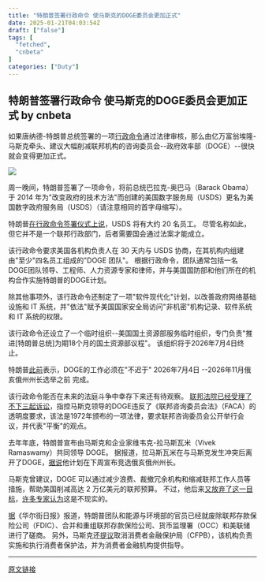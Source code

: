 ```yaml
---
title: "特朗普签署行政命令 使马斯克的DOGE委员会更加正式"
date: 2025-01-21T04:03:54Z
draft: ["false"]
tags: [
  "fetched",
  "cnbeta"
]
categories: ["Duty"]
---
```

特朗普签署行政命令 使马斯克的DOGE委员会更加正式 by cnbeta
------
<div style="margin-top:10px" class="content" id="artibody"><p>如果唐纳德-特朗普总统签署的一项<a rel="nofollow" href="https://www.whitehouse.gov/presidential-actions/2025/01/establishing-and-implementing-the-presidents-department-of-government-efficiency/">行政命令</a>通过法律审核，那么由亿万富翁埃隆-马斯克牵头、建议大幅削减联邦机构的咨询委员会--政府效率部（DOGE）--很快就会变得更加正式。</p><div class="article-global"></div><p><a href="https://static.cnbetacdn.com/article/2025/0121/8ff4cc3be91a304.webp" target="_blank"><img src="https://static.cnbetacdn.com/article/2025/0121/8ff4cc3be91a304.webp"></a></p><p>周一晚间，特朗普签署了一项命令，将前总统巴拉克-奥巴马（Barack Obama）于 2014 年为"改变政府的技术方法"而创建的美国数字服务局（USDS）更名为美国数字政府服务局（USDS）（请注意相同的首字母缩写）。</p><p>特朗普<a rel="nofollow" href="https://www.bloomberg.com/news/live-blog/2025-01-20/donald-trump-s-inauguration?cursorId=678EF19FB21C0000" uid="86" original="true" translated="true" link="https://www.bloomberg.com/news/live-blog/2025-01-20/donald-trump-s-inauguration?cursorId=678EF19FB21C0000">在行政命令签署仪式上说</a>，USDS 将有大约 20 名员工。 尽管名称如此，但它并不是一个联邦行政部门，后者需要国会通过法案才能成立。</p><p>该行政命令要求美国各机构负责人在 30 天内与 USDS 协商，在其机构内组建由"至少"四名员工组成的"DOGE 团队"。 根据行政命令，团队通常包括一名DOGE团队领导、工程师、人力资源专家和律师，并与美国国防部和他们所在的机构合作实施特朗普的DOGE计划。</p><p>除其他事项外，该行政命令还制定了一项"软件现代化"计划，以改善政府网络基础设施和 IT 系统，并"依法"赋予美国国家安全局访问"非机密"机构记录、软件系统和 IT 系统的权限。</p><p>该行政命令还设立了一个临时组织--美国国土资源部服务临时组织，专门负责"推进[特朗普总统]为期18个月的国土资源部议程"。 该组织将于2026年7月4日终止。</p><p>特朗普<a rel="nofollow" href="https://www.washingtonpost.com/politics/2025/01/17/vivek-ramaswamy-ohio-governor-run/" uid="91" original="true" translated="true" link="https://www.washingtonpost.com/politics/2025/01/17/vivek-ramaswamy-ohio-governor-run/">此前</a>表示，DOGE的工作必须在"不迟于" 2026年7月4日 --2026年11月俄亥俄州州长选举之前 完成。</p><p>该行政命令能否在未来的法庭斗争中幸存下来还有待观察。 <a rel="nofollow" href="https://www.businessinsider.com/elon-musk-doge-lawsuits-faca-trump-inauguration-2025-1" uid="93" original="true" translated="true" link="https://www.businessinsider.com/elon-musk-doge-lawsuits-faca-trump-inauguration-2025-1">联邦法院已经受理了不下三起诉讼</a>，指控马斯克领导的DOGE违反了《联邦咨询委员会法》（FACA）的透明度要求，该法是1972年颁布的一项法律，要求联邦咨询委员会公开举行会议，并代表"平衡"的观点。</p><p>去年年底，特朗普宣布由马斯克和企业家维韦克-拉马斯瓦米（Vivek Ramaswamy）共同领导 DOGE。 据报道，拉马斯瓦米在与马斯克发生冲突后离开了DOGE，<a rel="nofollow" href="https://www.politico.com/news/2025/01/20/doge-musk-helped-eject-ramaswamy-00199487" uid="95" original="true" translated="true" link="https://www.politico.com/news/2025/01/20/doge-musk-helped-eject-ramaswamy-00199487">据说</a>他计划在下周宣布竞选俄亥俄州州长。</p><p>马斯克曾建议，DOGE 可以通过减少浪费、裁撤冗余机构和缩减联邦工作人员等措施，帮助美国削减高达 2 万亿美元的联邦预算。 不过，他后来<a rel="nofollow" href="https://www.nbcnews.com/politics/politics-news/elon-musk-says-doge-probably-wont-find-2-trillion-federal-budget-cuts-rcna186924" link="https://www.nbcnews.com/politics/politics-news/elon-musk-says-doge-probably-wont-find-2-trillion-federal-budget-cuts-rcna186924" uid="135" original="true" translated="true">又放弃了这一目标</a>，<a rel="nofollow" href="https://news3lv.com/news/nation-world/doge-faces-difficult-political-realities-in-quest-to-cut-2-trillion-in-spending-elon-musk-vivek-ramaswamy-government-efficiency-tax-cuts-federal-budget-deficit" link="https://news3lv.com/news/nation-world/doge-faces-difficult-political-realities-in-quest-to-cut-2-trillion-in-spending-elon-musk-vivek-ramaswamy-government-efficiency-tax-cuts-federal-budget-deficit" uid="136" original="true" translated="true">许多专家认为</a>这是不现实的。</p><p><a rel="nofollow" href="https://www.reuters.com/world/us/musk-calls-abolishing-consumer-finance-watchdog-targeted-by-republicans-2024-11-27/" link="https://www.reuters.com/world/us/musk-calls-abolishing-consumer-finance-watchdog-targeted-by-republicans-2024-11-27/" uid="138" original="true" translated="true">据</a>《华尔街日报》报道，特朗普团队和能源与环境部的官员已经就废除联邦存款保险公司（FDIC）、合并和重组联邦存款保险公司、货币监理署（OCC）和美联储进行了磋商。 另外，马斯克还<a rel="nofollow" href="https://en.wikipedia.org/wiki/Department_of_Government_Efficiency#cite_note-42" link="https://en.wikipedia.org/wiki/Department_of_Government_Efficiency#cite_note-42" uid="139" original="true" translated="true">提议</a>取消消费者金融保护局（CFPB），该机构负责实施和执行消费者保护法，并为消费者金融机构提供指导。</p></div>  
<hr>
<a href="https://m.cnbeta.com.tw/wap/view/1472750.htm",target="_blank" rel="noopener noreferrer">原文链接</a>
